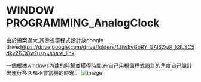 # WINDOW PROGRAMMING_AnalogClock
由於檔案過大,其餘視窗程式設計放google drive:https://drive.google.com/drive/folders/1JtwEvGoRY_GAlSZwR_k8LSC5dky2DCOw?usp=share_link

一個根據windows內建的時鐘並獲得時間,在自己用視窗程式設計的角度自己設計出運行多久都不會當機的時鐘。
![image](https://user-images.githubusercontent.com/81505859/223754452-2804fb28-8a6a-410b-8b1c-638e16c5e0b8.png)

